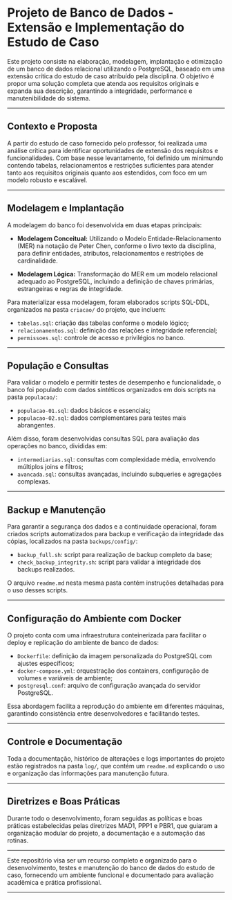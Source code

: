 # Projeto de Banco de Dados - Extensão e Implementação do Estudo de Caso

Este projeto consiste na elaboração, modelagem, implantação e otimização de um banco de dados relacional utilizando o PostgreSQL, baseado em uma extensão crítica do estudo de caso atribuído pela disciplina. O objetivo é propor uma solução completa que atenda aos requisitos originais e expanda sua descrição, garantindo a integridade, performance e manutenibilidade do sistema.

---

## Contexto e Proposta

A partir do estudo de caso fornecido pelo professor, foi realizada uma análise crítica para identificar oportunidades de extensão dos requisitos e funcionalidades. Com base nesse levantamento, foi definido um minimundo contendo tabelas, relacionamentos e restrições suficientes para atender tanto aos requisitos originais quanto aos estendidos, com foco em um modelo robusto e escalável.

---

## Modelagem e Implantação

A modelagem do banco foi desenvolvida em duas etapas principais:

- **Modelagem Conceitual:** Utilizando o Modelo Entidade-Relacionamento (MER) na notação de Peter Chen, conforme o livro texto da disciplina, para definir entidades, atributos, relacionamentos e restrições de cardinalidade.

- **Modelagem Lógica:** Transformação do MER em um modelo relacional adequado ao PostgreSQL, incluindo a definição de chaves primárias, estrangeiras e regras de integridade.

Para materializar essa modelagem, foram elaborados scripts SQL-DDL, organizados na pasta `criacao/` do projeto, que incluem:

- `tabelas.sql`: criação das tabelas conforme o modelo lógico;
- `relacionamentos.sql`: definição das relações e integridade referencial;
- `permissoes.sql`: controle de acesso e privilégios no banco.

---

## População e Consultas

Para validar o modelo e permitir testes de desempenho e funcionalidade, o banco foi populado com dados sintéticos organizados em dois scripts na pasta `populacao/`:

- `populacao-01.sql`: dados básicos e essenciais;
- `populacao-02.sql`: dados complementares para testes mais abrangentes.

Além disso, foram desenvolvidas consultas SQL para avaliação das operações no banco, divididas em:

- `intermediarias.sql`: consultas com complexidade média, envolvendo múltiplos joins e filtros;
- `avancada.sql`: consultas avançadas, incluindo subqueries e agregações complexas.

---

## Backup e Manutenção

Para garantir a segurança dos dados e a continuidade operacional, foram criados scripts automatizados para backup e verificação da integridade das cópias, localizados na pasta `backups/config/`:

- `backup_full.sh`: script para realização de backup completo da base;
- `check_backup_integrity.sh`: script para validar a integridade dos backups realizados.

O arquivo `readme.md` nesta mesma pasta contém instruções detalhadas para o uso desses scripts.

---

## Configuração do Ambiente com Docker

O projeto conta com uma infraestrutura conteinerizada para facilitar o deploy e replicação do ambiente de banco de dados:

- `Dockerfile`: definição da imagem personalizada do PostgreSQL com ajustes específicos;
- `docker-compose.yml`: orquestração dos containers, configuração de volumes e variáveis de ambiente;
- `postgresql.conf`: arquivo de configuração avançada do servidor PostgreSQL.

Essa abordagem facilita a reprodução do ambiente em diferentes máquinas, garantindo consistência entre desenvolvedores e facilitando testes.

---

## Controle e Documentação

Toda a documentação, histórico de alterações e logs importantes do projeto estão registrados na pasta `log/`, que contém um `readme.md` explicando o uso e organização das informações para manutenção futura.

---

## Diretrizes e Boas Práticas

Durante todo o desenvolvimento, foram seguidas as políticas e boas práticas estabelecidas pelas diretrizes MAD1, PPP1 e PBR1, que guiaram a organização modular do projeto, a documentação e a automação das rotinas.

---

Este repositório visa ser um recurso completo e organizado para o desenvolvimento, testes e manutenção do banco de dados do estudo de caso, fornecendo um ambiente funcional e documentado para avaliação acadêmica e prática profissional.

---
